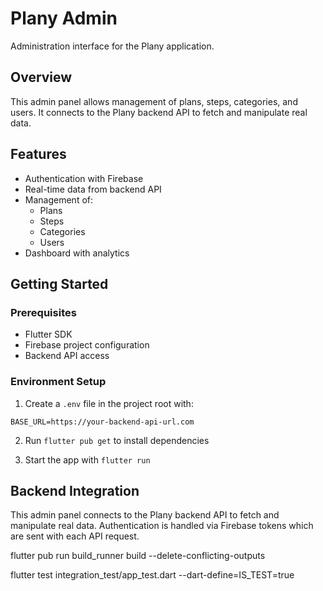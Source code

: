 # Plany Admin

Administration interface for the Plany application.

## Overview

This admin panel allows management of plans, steps, categories, and users. It connects to the Plany backend API to fetch and manipulate real data.

## Features

- Authentication with Firebase
- Real-time data from backend API
- Management of:
  - Plans
  - Steps
  - Categories
  - Users
- Dashboard with analytics

## Getting Started

### Prerequisites

- Flutter SDK
- Firebase project configuration
- Backend API access

### Environment Setup

1. Create a `.env` file in the project root with:

```
BASE_URL=https://your-backend-api-url.com
```

2. Run `flutter pub get` to install dependencies

3. Start the app with `flutter run`

## Backend Integration

This admin panel connects to the Plany backend API to fetch and manipulate real data. Authentication is handled via Firebase tokens which are sent with each API request.

flutter pub run build_runner build --delete-conflicting-outputs

flutter test integration_test/app_test.dart --dart-define=IS_TEST=true
